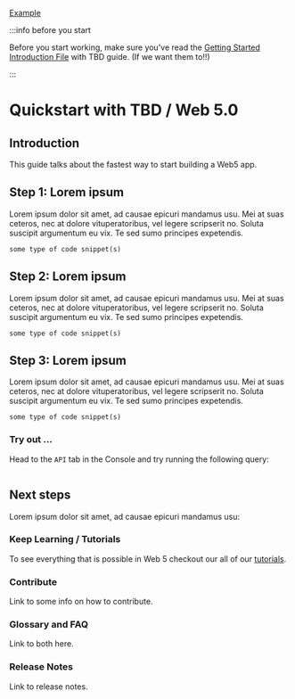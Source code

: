 [Example](https://hasura.io/docs/latest/getting-started/docker-simple/)

:::info before you start

Before you start working, make sure you've read the
[Getting Started Introduction File](/getting-started/introduction) with TBD guide. (If we want them to!!)

:::

# Quickstart with TBD / Web 5.0

## Introduction

This guide talks about the fastest way to start building a Web5 app.

## Step 1: Lorem ipsum

Lorem ipsum dolor sit amet, ad causae epicuri mandamus usu. Mei at suas ceteros, nec at dolore vituperatoribus, vel legere scripserit no. Soluta suscipit argumentum eu vix. Te sed sumo principes expetendis.

```
some type of code snippet(s)
```

## Step 2: Lorem ipsum

Lorem ipsum dolor sit amet, ad causae epicuri mandamus usu. Mei at suas ceteros, nec at dolore vituperatoribus, vel legere scripserit no. Soluta suscipit argumentum eu vix. Te sed sumo principes expetendis.

```
some type of code snippet(s)
```

## Step 3: Lorem ipsum

Lorem ipsum dolor sit amet, ad causae epicuri mandamus usu. Mei at suas ceteros, nec at dolore vituperatoribus, vel legere scripserit no. Soluta suscipit argumentum eu vix. Te sed sumo principes expetendis.

```
some type of code snippet(s)
```

### Try out ...

Head to the `API` tab in the Console and try running the following query:

```code running example
```

## Next steps

Lorem ipsum dolor sit amet, ad causae epicuri mandamus usu:

### Keep Learning / Tutorials

To see everything that is possible in Web 5 checkout our all of our [tutorials](/tutorials/index).

### Contribute

Link to some info on how to contribute.

### Glossary and FAQ

Link to both here.

### Release Notes

Link to release notes.
